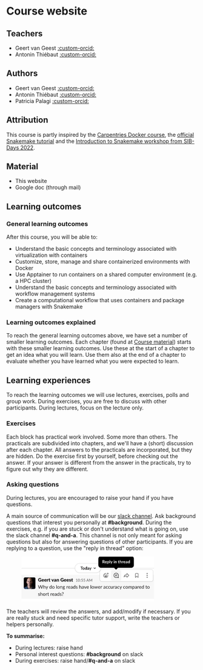# Course website

## Teachers 

- Geert van Geest [:custom-orcid:](https://orcid.org/0000-0002-1561-078X)
- Antonin Thiébaut [:custom-orcid:](https://orcid.org/0000-0002-7587-5587)

## Authors

- Geert van Geest [:custom-orcid:](https://orcid.org/0000-0002-1561-078X)
- Antonin Thiébaut [:custom-orcid:](https://orcid.org/0000-0002-7587-5587)
- Patricia Palagi [:custom-orcid:](https://orcid.org/0000-0001-9062-6303)

## Attribution

This course is partly inspired by the [Carpentries Docker course](https://carpentries-incubator.github.io/docker-introduction/), the [official Snakemake tutorial](https://snakemake.readthedocs.io/en/stable/tutorial/tutorial.html) and the [Introduction to Snakemake workshop from SIB-Days 2022](https://github.com/RomainFeron/workshop-snakemake-sibdays2022).

## Material

* This website
* Google doc (through mail)

## Learning outcomes

### General learning outcomes

After this course, you will be able to:

* Understand the basic concepts and terminology associated with virtualization with containers
* Customize, store, manage and share containerized environments with Docker
* Use Apptainer to run containers on a shared computer environment (e.g. a HPC cluster)
* Understand the basic concepts and terminology associated with workflow management systems
* Create a computational workflow that uses containers and package managers with Snakemake

### Learning outcomes explained

To reach the general learning outcomes above, we have set a number of smaller learning outcomes. Each chapter (found at [Course material](course_material/day1/introduction_containers.md)) starts with these smaller learning outcomes. Use these at the start of a chapter to get an idea what you will learn. Use them also at the end of a chapter to evaluate whether you have learned what you were expected to learn.

## Learning experiences

To reach the learning outcomes we will use lectures, exercises, polls and group work. During exercises, you are free to discuss with other participants. During lectures, focus on the lecture only.

### Exercises

Each block has practical work involved. Some more than others. The practicals are subdivided into chapters, and we'll have a (short) discussion after each chapter. All answers to the practicals are incorporated, but they are hidden. Do the exercise first by yourself, before checking out the answer. If your answer is different from the answer in the practicals, try to figure out why they are different.

### Asking questions
During lectures, you are encouraged to raise your hand if you have questions.

A main source of communication will be our [slack channel](https://www.slack.com). Ask background questions that interest you personally at **#background**. During the exercises, e.g. if you are stuck or don't understand what is going on, use the slack channel **#q-and-a**.  This channel is not only meant for asking questions but also for answering questions of other participants. If you are replying to a question, use the "reply in thread" option:

<figure>
  <img src="assets/images/reply_in_thread.png" width="350"/>
</figure>

The teachers will review the answers, and add/modify if necessary. If you are really stuck and need specific tutor support, write the teachers or helpers personally.

**To summarise:**

* During lectures: raise hand
* Personal interest questions: **#background** on slack
* During exercises: raise hand/**\#q-and-a** on slack
